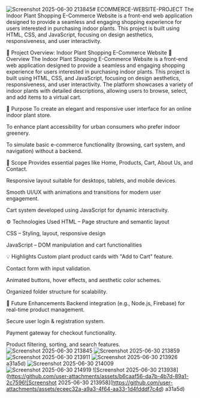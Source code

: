 ![Screenshot 2025-06-30 213845](https://github.com/user-attachments/assets/78017be3-6d1c-4c4e-a434-4a5aff8a631b)# ECOMMERCE-WEBSITE-PROJECT
The Indoor Plant Shopping E-Commerce Website is a front-end web application designed to provide a seamless and engaging shopping experience for users interested in purchasing indoor plants. This project is built using HTML, CSS, and JavaScript, focusing on design aesthetics, responsiveness, and user interactivity. 

🌿 Project Overview: Indoor Plant Shopping E-Commerce Website
📝 Overview
The Indoor Plant Shopping E-Commerce Website is a front-end web application designed to provide a seamless and engaging shopping experience for users interested in purchasing indoor plants. This project is built using HTML, CSS, and JavaScript, focusing on design aesthetics, responsiveness, and user interactivity. The platform showcases a variety of indoor plants with detailed descriptions, allowing users to browse, select, and add items to a virtual cart.

🎯 Purpose
To create an elegant and responsive user interface for an online indoor plant store.

To enhance plant accessibility for urban consumers who prefer indoor greenery.

To simulate basic e-commerce functionality (browsing, cart system, and navigation) without a backend.

🧩 Scope
Provides essential pages like Home, Products, Cart, About Us, and Contact.

Responsive layout suitable for desktops, tablets, and mobile devices.

Smooth UI/UX with animations and transitions for modern user engagement.

Cart system developed using JavaScript for dynamic interactivity.

⚙️ Technologies Used
HTML – Page structure and semantic layout

CSS – Styling, layout, responsive design

JavaScript – DOM manipulation and cart functionalities

💡 Highlights
Custom plant product cards with "Add to Cart" feature.

Contact form with input validation.

Animated buttons, hover effects, and aesthetic color schemes.

Organized folder structure for scalability.

🚀 Future Enhancements
Backend integration (e.g., Node.js, Firebase) for real-time product management.

Secure user login & registration system.

Payment gateway for checkout functionality.

Product filtering, sorting, and search features.
![Screenshot 2025-06-30 213845](https://github.com/user-attachments/assets/63e201a1-666f-4f61-8398-d6596221ad66)
![Screenshot 2025-06-30 213859](https://github.com/user-attachments/assets/9546fd4c-ac96-4a8b-bb85-acf00065e850)
![Screenshot 2025-06-30 213911](https://github.com/user-attachments/assets/ec7f05b3-d4da-4f9d-91f6-438479abc92e)
![Screenshot 2025-06-30 213926](https://github.com/user-attachments/assets/2ea57d50-51b5-4300-8e6f-5b697630e65d)
a31a5d)
![Screenshot 2025-06-30 214009](https://github.com/user-attachments/assets/67f2e215-95af-43a6-b42c-6d8e51034fea)
![Screenshot 2025-06-30 214919](https://github.com/user-attachments/assets/83607967-4fcc-41dd-a7d9-5ae6aafe5ef2)
![Screenshot 2025-06-30 213938](https://github.com/user-attachments/assets/b6caaf56-da7b-4b7d-89a1-2c7596![Screenshot 2025-06-30 213958](https://github.com/user-attachments/assets/eceec32a-a9a3-4f64-aa33-1d4fdddf7c4d) a31a5d)
